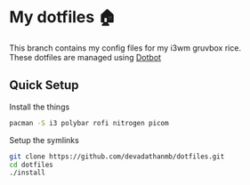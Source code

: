 # My dotfiles 🏠

This branch contains my config files for my i3wm gruvbox rice.  
These dotfiles are managed using [Dotbot](https://github.com/anishathalye/dotbot)

## Quick Setup

Install the things  
```bash
pacman -S i3 polybar rofi nitrogen picom
```

Setup the symlinks  
```bash
git clone https://github.com/devadathanmb/dotfiles.git
cd dotfiles
./install
```
